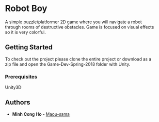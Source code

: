 # Robot Boy

A simple puzzle/platformer 2D game where you will navigate a robot through rooms of destructive obstacles. Game is focused on visual effects so it is very colorful.

## Getting Started

To check out the project please clone the entire project or download as a zip file and open the Game-Dev-Spring-2018 folder with Unity.

### Prerequisites

Unity3D

## Authors

* **Minh Cong Ho** - [Maou-sama](https://github.com/Maou-sama)
